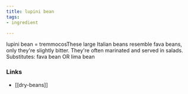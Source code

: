 ```yaml
---
title: lupini bean
tags:
- ingredient

---
```

lupini bean = tremmocosThese large Italian beans resemble fava beans, only they're slightly bitter. They're often marinated and served in salads. Substitutes: fava bean OR lima bean

### Links

* [[dry-beans]]
